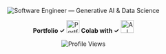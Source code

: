 <div align="center">

<img
  src="https://readme-typing-svg.demolab.com?font=Inter&size=36&duration=1700&pause=800&color=FF1493&center=true&vCenter=true&width=1000&lines=S+O+F+T+W+A+R+E%E2%80%83%E2%80%83E+N+G+I+N+E+E+R;A+I%E2%80%83+E+N+G+I+N+E+E+R+%E2%80%83+L+E+A+R+N+E+R"
  alt="Software Engineer — Generative AI & Data Science"
/>
<p>
  <b> Portfolio ✓</b>
  <a href="https://portfolio-eta-flame-69.vercel.app/">
    <img src="https://cdn-icons-png.flaticon.com/16/7811/7811495.png" alt="Portfolio" width="30"/></a> <b>Colab with ✓</b>
  <a href="https://sevenjune.vercel.app/">
    <img src="https://avatars.githubusercontent.com/u/190557347?s=200&v=4" alt="AI" width="30"/>
  </a>
  
</p>

</div>


<p align="center">
  <img src="https://komarev.com/ghpvc/?username=sevenjunebaby&style=flat-square&color=ff69b4" alt="Profile Views"/>

  
</p>




